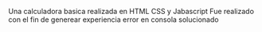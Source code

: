 Una calculadora basica realizada en HTML CSS y Jabascript
Fue realizado con el fin de generear experiencia
error en consola solucionado
